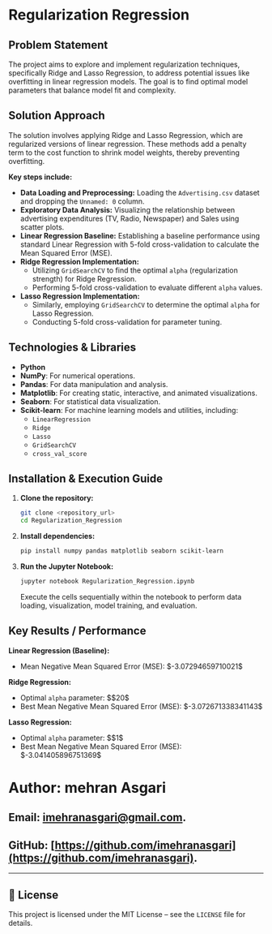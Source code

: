 # Regularization Regression

## Problem Statement
The project aims to explore and implement regularization techniques, specifically Ridge and Lasso Regression, to address potential issues like overfitting in linear regression models. The goal is to find optimal model parameters that balance model fit and complexity.

## Solution Approach
The solution involves applying Ridge and Lasso Regression, which are regularized versions of linear regression. These methods add a penalty term to the cost function to shrink model weights, thereby preventing overfitting.

**Key steps include:**
*   **Data Loading and Preprocessing:** Loading the `Advertising.csv` dataset and dropping the `Unnamed: 0` column.
*   **Exploratory Data Analysis:** Visualizing the relationship between advertising expenditures (TV, Radio, Newspaper) and Sales using scatter plots.
*   **Linear Regression Baseline:** Establishing a baseline performance using standard Linear Regression with 5-fold cross-validation to calculate the Mean Squared Error (MSE).
*   **Ridge Regression Implementation:**
    *   Utilizing `GridSearchCV` to find the optimal `alpha` (regularization strength) for Ridge Regression.
    *   Performing 5-fold cross-validation to evaluate different `alpha` values.
*   **Lasso Regression Implementation:**
    *   Similarly, employing `GridSearchCV` to determine the optimal `alpha` for Lasso Regression.
    *   Conducting 5-fold cross-validation for parameter tuning.

## Technologies & Libraries
*   **Python**
*   **NumPy**: For numerical operations.
*   **Pandas**: For data manipulation and analysis.
*   **Matplotlib**: For creating static, interactive, and animated visualizations.
*   **Seaborn**: For statistical data visualization.
*   **Scikit-learn**: For machine learning models and utilities, including:
    *   `LinearRegression`
    *   `Ridge`
    *   `Lasso`
    *   `GridSearchCV`
    *   `cross_val_score`

## Installation & Execution Guide

1.  **Clone the repository:**
    ```bash
    git clone <repository_url>
    cd Regularization_Regression
    ```

2.  **Install dependencies:**
    ```bash
    pip install numpy pandas matplotlib seaborn scikit-learn
    ```

3.  **Run the Jupyter Notebook:**
    ```bash
    jupyter notebook Regularization_Regression.ipynb
    ```
    Execute the cells sequentially within the notebook to perform data loading, visualization, model training, and evaluation.

## Key Results / Performance

**Linear Regression (Baseline):**
*   Mean Negative Mean Squared Error (MSE): \$-3.07294659710021\$

**Ridge Regression:**
*   Optimal `alpha` parameter: \$$20\$
*   Best Mean Negative Mean Squared Error (MSE): \$-3.072671338341143\$

**Lasso Regression:**
*   Optimal `alpha` parameter: \$$1\$
*   Best Mean Negative Mean Squared Error (MSE): \$-3.041405896751369\$

# **Author:** mehran Asgari
## **Email:** [imehranasgari@gmail.com](mailto:imehranasgari@gmail.com).
## **GitHub:** [https://github.com/imehranasgari](https://github.com/imehranasgari).

---

## 📄 License

This project is licensed under the MIT License – see the `LICENSE` file for details.